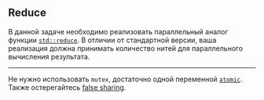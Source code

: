 ## Reduce

В данной задаче необходимо реализовать параллельный аналог функции [`std::reduce`](https://en.cppreference.com/w/cpp/algorithm/reduce). В отличии от стандартной версии, ваша реализация должна принимать количество нитей для параллельного вычисления результата.  

---

Не нужно использовать `mutex`, достаточно одной переменной [`atomic`](https://en.cppreference.com/w/cpp/atomic/atomic/compare_exchange).  
Также остерегайтесь [false sharing](https://dzone.com/articles/false-sharing#:~:text=False%20sharing%20is%20a%20term,execution%20in%20an%20SMP%20system.).
